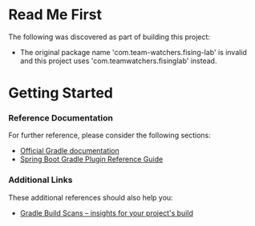 # Read Me First
The following was discovered as part of building this project:

* The original package name 'com.team-watchers.fising-lab' is invalid and this project uses 'com.teamwatchers.fisinglab' instead.

# Getting Started

### Reference Documentation
For further reference, please consider the following sections:

* [Official Gradle documentation](https://docs.gradle.org)
* [Spring Boot Gradle Plugin Reference Guide](https://docs.spring.io/spring-boot/docs/2.2.6.RELEASE/gradle-plugin/reference/html/)

### Additional Links
These additional references should also help you:

* [Gradle Build Scans – insights for your project's build](https://scans.gradle.com#gradle)

